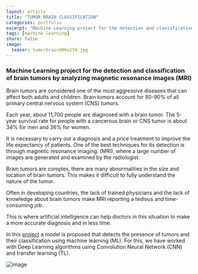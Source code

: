 ```yaml
---
layout: article
title: "TUMOR BRAIN CLASSIFICATION"
categories: portfolio
excerpt: "Machine Learning project for the detection and classification of brain tumors by analyzing magnetic resonance images (MRI)"
tags: [machine learning]
share: false
image:
  teaser: tumorbrain400x250.jpg
---
```


<h3> Machine Learning project for the detection and classification of brain tumors by analyzing magnetic resonance images (MRI)</h3>

Brain tumors are considered one of the most aggressive diseases that can affect both adults and children. Brain tumors account for 80-90% of all primary central nervous system (CNS) tumors.


Each year, about 11,700 people are diagnosed with a brain tumor. The 5-year survival rate for people with a cancerous brain or CNS tumor is about 34% for men and 36% for women.

It is necessary to carry out a diagnosis and a price treatment to improve the life expectancy of patients. One of the best techniques for its detection is through magnetic resonance imaging.
(MRI), where a large number of images are generated and examined by the radiologist.

Brain tumors are complex, there are many abnormalities in the size and location of brain tumors. This makes it difficult to fully understand the nature of the tumor.

Often in developing countries, the lack of trained physicians and the lack of knowledge about brain tumors make MRI reporting a tedious and time-consuming job.

This is where artificial intelligence can help doctors in this situation to make a more accurate diagnosis and in less time.

In this [project](https://github.com/Cristina-MG/Brain-Tumor-) a model is proposed that detects the presence of tumors and their classification using machine learning (ML). For this, we have worked with Deep Learning algorithms using Convolution Neural Network (CNN) and transfer learning (TL).

![image](/Cristina-MG.github.io/images/ML_MODELO.jpg)

